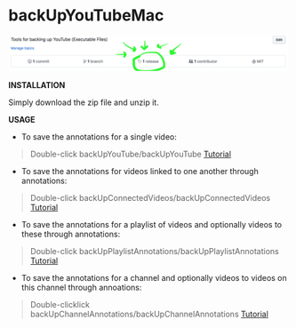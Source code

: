 # backUpYouTubeMac

![Download from Released](/lookUp.png?raw=true "Download From Releases")

**INSTALLATION**

Simply download the zip file and unzip it.

**USAGE**

* To save the annotations for a single video:
> Double-click backUpYouTube/backUpYouTube
[Tutorial](https://www.youtube.com/watch?v=8WAGzY_imPw&list=PLYE9-xRD-kP8XkhjpIf5zqdJeqr-U5ZpT)

* To save the annotations for videos linked to one another through annotations:
> Double-click backUpConnectedVideos/backUpConnectedVideos
[Tutorial](https://www.youtube.com/watch?v=9XcKc4AKqcI&index=2&list=PLYE9-xRD-kP8XkhjpIf5zqdJeqr-U5ZpT)

* To save the annotations for a playlist of videos and optionally videos to these through annotations:
> Double-click backUpPlaylistAnnotations/backUpPlaylistAnnotations
[Tutorial](https://www.youtube.com/watch?v=p4pA3KOJBD4&index=3&list=PLYE9-xRD-kP8XkhjpIf5zqdJeqr-U5ZpT)

* To save the annotations for a channel and optionally videos to videos on this channel through annoations:
> Double-clicklick backUpChannelAnnotations/backUpChannelAnnotations
[Tutorial](https://www.youtube.com/watch?v=A3iLGVTNyfg&index=4&list=PLYE9-xRD-kP8XkhjpIf5zqdJeqr-U5ZpT)
